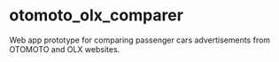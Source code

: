 # otomoto_olx_comparer
Web app prototype for comparing passenger cars advertisements from OTOMOTO and OLX websites.
